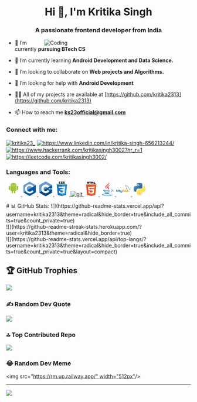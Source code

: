 <h1 align="center">Hi 👋, I'm Kritika Singh</h1>
<h3 align="center">A passionate frontend developer from India</h3>


<img  align="right" alt="Coding" width="400" src="https://media.tenor.com/PP9v7VIs6R4AAAAd/scaler-create-impact.gif">


- 🔭 I’m currently **pursuing BTech CS**

- 🌱 I’m currently learning **Android Development and Data Science.**

- 👯 I’m looking to collaborate on **Web projects and Algorithms.**

- 🤝 I’m looking for help with **Android Development**

- 👨‍💻 All of my projects are available at [https://github.com/kritika2313](https://github.com/kritika2313)

- 📫 How to reach me **ks23official@gmail.com**

<h3 align="left">Connect with me:</h3>
<p align="left">
<a href="https://twitter.com/kritika23_" target="blank"><img align="center" src="https://raw.githubusercontent.com/rahuldkjain/github-profile-readme-generator/master/src/images/icons/Social/twitter.svg" alt="kritika23_" height="30" width="40" /></a>
<a href="https://linkedin.com/in/https://www.linkedin.com/in/kritika-singh-656213244/" target="blank"><img align="center" src="https://raw.githubusercontent.com/rahuldkjain/github-profile-readme-generator/master/src/images/icons/Social/linked-in-alt.svg" alt="https://www.linkedin.com/in/kritika-singh-656213244/" height="30" width="40" /></a>
<a href="https://www.hackerrank.com/https://www.hackerrank.com/kritikasingh3002?hr_r=1" target="blank"><img align="center" src="https://raw.githubusercontent.com/rahuldkjain/github-profile-readme-generator/master/src/images/icons/Social/hackerrank.svg" alt="https://www.hackerrank.com/kritikasingh3002?hr_r=1" height="30" width="40" /></a>
<a href="https://www.leetcode.com/https://leetcode.com/kritikasingh3002/" target="blank"><img align="center" src="https://raw.githubusercontent.com/rahuldkjain/github-profile-readme-generator/master/src/images/icons/Social/leet-code.svg" alt="https://leetcode.com/kritikasingh3002/" height="30" width="40" /></a>
</p>

<h3 align="left">Languages and Tools:</h3>
<p align="left"> <a href="https://developer.android.com" target="_blank" rel="noreferrer"> <img src="https://raw.githubusercontent.com/devicons/devicon/master/icons/android/android-original-wordmark.svg" alt="android" width="40" height="40"/> </a> <a href="https://www.cprogramming.com/" target="_blank" rel="noreferrer"> <img src="https://raw.githubusercontent.com/devicons/devicon/master/icons/c/c-original.svg" alt="c" width="40" height="40"/> </a> <a href="https://www.w3schools.com/cpp/" target="_blank" rel="noreferrer"> <img src="https://raw.githubusercontent.com/devicons/devicon/master/icons/cplusplus/cplusplus-original.svg" alt="cplusplus" width="40" height="40"/> </a> <a href="https://www.w3schools.com/css/" target="_blank" rel="noreferrer"> <img src="https://raw.githubusercontent.com/devicons/devicon/master/icons/css3/css3-original-wordmark.svg" alt="css3" width="40" height="40"/> </a> <a href="https://git-scm.com/" target="_blank" rel="noreferrer"> <img src="https://www.vectorlogo.zone/logos/git-scm/git-scm-icon.svg" alt="git" width="40" height="40"/> </a> <a href="https://www.w3.org/html/" target="_blank" rel="noreferrer"> <img src="https://raw.githubusercontent.com/devicons/devicon/master/icons/html5/html5-original-wordmark.svg" alt="html5" width="40" height="40"/> </a> <a href="https://www.java.com" target="_blank" rel="noreferrer"> <img src="https://raw.githubusercontent.com/devicons/devicon/master/icons/java/java-original.svg" alt="java" width="40" height="40"/> </a>   <a href="https://www.mysql.com/" target="_blank" rel="noreferrer"> <img src="https://raw.githubusercontent.com/devicons/devicon/master/icons/mysql/mysql-original-wordmark.svg" alt="mysql" width="40" height="40"/> </a> <a href="https://www.python.org" target="_blank" rel="noreferrer"> <img src="https://raw.githubusercontent.com/devicons/devicon/master/icons/python/python-original.svg" alt="python" width="40" height="40"/> </a> </p>
# 📊 GitHub Stats:
![](https://github-readme-stats.vercel.app/api?username=kritika2313&theme=radical&hide_border=true&include_all_commits=true&count_private=true)<br/>
![](https://github-readme-streak-stats.herokuapp.com/?user=kritika2313&theme=radical&hide_border=true)<br/>
![](https://github-readme-stats.vercel.app/api/top-langs/?username=kritika2313&theme=radical&hide_border=true&include_all_commits=true&count_private=true&layout=compact)

## 🏆 GitHub Trophies
![](https://github-profile-trophy.vercel.app/?username=kritika2313&theme=radical&no-frame=true&no-bg=true&margin-w=4)

### ✍️ Random Dev Quote
![](https://quotes-github-readme.vercel.app/api?type=horizontal&theme=radical)

### 🔝 Top Contributed Repo
![](https://github-contributor-stats.vercel.app/api?username=kritika2313&limit=5&theme=dark&combine_all_yearly_contributions=true)

### 😂 Random Dev Meme
<img src="[https://rm.up.railway.app/" width="512px"](https://assets-global.website-files.com/5f3c19f18169b62a0d0bf387/60d33beaf630caf8b8625819_ojVfiY9N9W7SNblUwsMuRdEHfZaK7gTn4I8oA596jsQz0gHhJ0msEceYVq2C5afZ4rDCvhqx1EEedzTz664Vi3aDScXL2jnzV_uuWriJbW-wldzhpJDT-TNOPvgusibLRCqaY5pJ.png)/>

---
[![](https://visitcount.itsvg.in/api?id=kritika2313&icon=0&color=0)](https://visitcount.itsvg.in)
